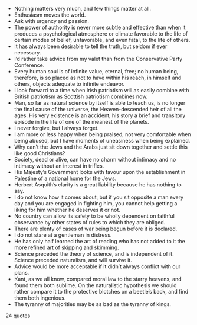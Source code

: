  - Nothing matters very much, and few things matter at all.
 - Enthusiasm moves the world.
 - Ask with urgency and passion.
 - The power of authority is never more subtle and effective than when it produces a psychological atmosphere or climate favorable to the life of certain modes of belief, unfavorable, and even fatal, to the life of others.
 - It has always been desirable to tell the truth, but seldom if ever necessary.
 - I’d rather take advice from my valet than from the Conservative Party Conference.
 - Every human soul is of infinite value, eternal, free; no human being, therefore, is so placed as not to have within his reach, in himself and others, objects adequate to infinite endeavor.
 - I look forward to a time when Irish patriotism will as easily combine with British patriotism as Scottish patriotism combines now.
 - Man, so far as natural science by itself is able to teach us, is no longer the final cause of the universe, the Heaven-descended heir of all the ages. His very existence is an accident, his story a brief and transitory episode in the life of one of the meanest of the planets.
 - I never forgive, but I always forget.
 - I am more or less happy when being praised, not very comfortable when being abused, but I have moments of uneasiness when being explained.
 - Why can’t the Jews and the Arabs just sit down together and settle this like good Christians?
 - Society, dead or alive, can have no charm without intimacy and no intimacy without an interest in trifles.
 - His Majesty’s Government looks with favour upon the establishment in Palestine of a national home for the Jews.
 - Herbert Asquith’s clarity is a great liability because he has nothing to say.
 - I do not know how it comes about, but if you sit opposite a man every day and you are engaged in fighting him, you cannot help getting a liking for him whether he deserves it or not.
 - No country can allow its safety to be wholly dependent on faithful observance by other states of rules to which they are obliged.
 - There are plenty of cases of war being begun before it is declared.
 - I do not stare at a gentleman in distress.
 - He has only half learned the art of reading who has not added to it the more refined art of skipping and skimming.
 - Science preceded the theory of science, and is independent of it. Science preceded naturalism, and will survive it.
 - Advice would be more acceptable if it didn’t always conflict with our plans.
 - Kant, as we all know, compared moral law to the starry heavens, and found them both sublime. On the naturalistic hypothesis we should rather compare it to the protective blotches on a beetle’s back, and find them both ingenious.
 - The tyranny of majorities may be as bad as the tyranny of kings.

24 quotes
